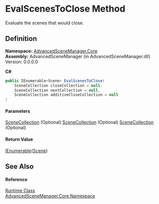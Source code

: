 # EvalScenesToClose Method

Evaluate the scenes that would close.

## Definition

**Namespace:** [AdvancedSceneManager.Core](N_AdvancedSceneManager_Core.md)\
**Assembly:** AdvancedSceneManager (in AdvancedSceneManager.dll) Version: 0.0.0.0

**C#**

```c#
public IEnumerable<Scene> EvalScenesToClose(
	SceneCollection closeCollection = null,
	SceneCollection nextCollection = null,
	SceneCollection additiveCloseCollection = null
)
```

#### Parameters

&#x20; [SceneCollection](T_AdvancedSceneManager_Models_SceneCollection.md)  (Optional)   [SceneCollection](T_AdvancedSceneManager_Models_SceneCollection.md)  (Optional)   [SceneCollection](T_AdvancedSceneManager_Models_SceneCollection.md)  (Optional)&#x20;

#### Return Value

[IEnumerable](https://learn.microsoft.com/dotnet/api/system.collections.generic.ienumerable-1)([Scene](T_AdvancedSceneManager_Models_Scene.md))

## See Also

#### Reference

[Runtime Class](T_AdvancedSceneManager_Core_Runtime.md)\
[AdvancedSceneManager.Core Namespace](N_AdvancedSceneManager_Core.md)
